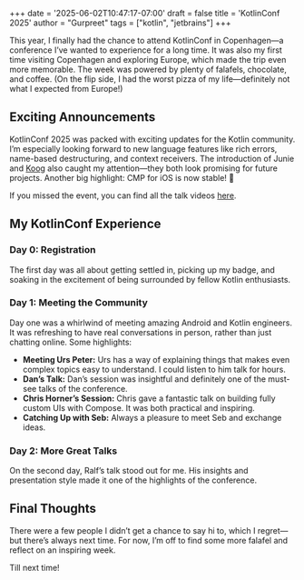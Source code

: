 +++
date = '2025-06-02T10:47:17-07:00'
draft = false
title = 'KotlinConf 2025'
author = "Gurpreet"
tags = ["kotlin", "jetbrains"]
+++

This year, I finally had the chance to attend KotlinConf in Copenhagen—a conference I’ve wanted to experience for a long time. It was also my first time visiting Copenhagen and exploring Europe, which made the trip even more memorable. The week was powered by plenty of falafels, chocolate, and coffee. (On the flip side, I had the worst pizza of my life—definitely not what I expected from Europe!)

## Exciting Announcements

KotlinConf 2025 was packed with exciting updates for the Kotlin community. I’m especially looking forward to new language features like rich errors, name-based destructuring, and context receivers. The introduction of Junie and [Koog](https://github.com/JetBrains/koog/) also caught my attention—they both look promising for future projects. Another big highlight: CMP for iOS is now stable! 🎉

If you missed the event, you can find all the talk videos [here](https://www.youtube.com/@Kotlin/playlists).

## My KotlinConf Experience

### Day 0: Registration

The first day was all about getting settled in, picking up my badge, and soaking in the excitement of being surrounded by fellow Kotlin enthusiasts.

### Day 1: Meeting the Community

Day one was a whirlwind of meeting amazing Android and Kotlin engineers. It was refreshing to have real conversations in person, rather than just chatting online. Some highlights:
- **Meeting Urs Peter:** Urs has a way of explaining things that makes even complex topics easy to understand. I could listen to him talk for hours.
- **Dan’s Talk:** Dan’s session was insightful and definitely one of the must-see talks of the conference.
- **Chris Horner’s Session:** Chris gave a fantastic talk on building fully custom UIs with Compose. It was both practical and inspiring.
- **Catching Up with Seb:** Always a pleasure to meet Seb and exchange ideas.

### Day 2: More Great Talks

On the second day, Ralf’s talk stood out for me. His insights and presentation style made it one of the highlights of the conference.

## Final Thoughts

There were a few people I didn’t get a chance to say hi to, which I regret—but there’s always next time. For now, I’m off to find some more falafel and reflect on an inspiring week.

Till next time!
